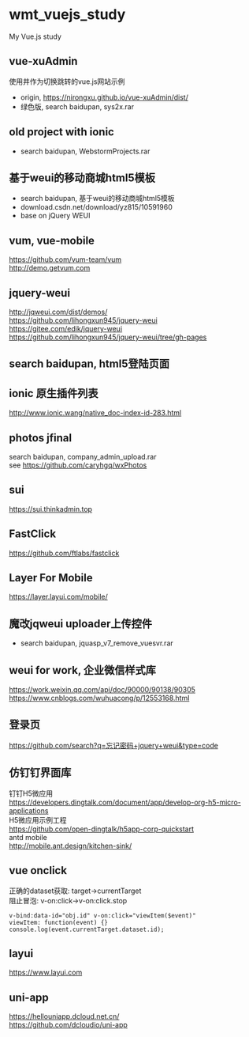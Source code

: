 # wmt_vuejs_study
My Vue.js study

## vue-xuAdmin  
使用井作为切换跳转的vue.js网站示例    
* origin, https://nirongxu.github.io/vue-xuAdmin/dist/  
* 绿色版, search baidupan, sys2x.rar  

## old project with ionic    
* search baidupan, WebstormProjects.rar  

## 基于weui的移动商城html5模板  
* search baidupan, 基于weui的移动商城html5模板  
* download.csdn.net/download/yz815/10591960  
* base on jQuery WEUI    

## vum, vue-mobile     
https://github.com/vum-team/vum  
http://demo.getvum.com  

## jquery-weui  
http://jqweui.com/dist/demos/  
https://github.com/lihongxun945/jquery-weui  
https://gitee.com/edik/jquery-weui  
https://github.com/lihongxun945/jquery-weui/tree/gh-pages  

## search baidupan, html5登陆页面  

## ionic 原生插件列表    
http://www.ionic.wang/native_doc-index-id-283.html  

## photos jfinal  
search baidupan, company_admin_upload.rar  
see https://github.com/caryhgq/wxPhotos  

## sui  
https://sui.thinkadmin.top  

## FastClick  
https://github.com/ftlabs/fastclick  

## Layer For Mobile  
https://layer.layui.com/mobile/  

## 魔改jqweui uploader上传控件  
* search baidupan, jquasp_v7_remove_vuesvr.rar  

## weui for work, 企业微信样式库    
https://work.weixin.qq.com/api/doc/90000/90138/90305  
https://www.cnblogs.com/wuhuacong/p/12553168.html  

## 登录页  
https://github.com/search?q=忘记密码+jquery+weui&type=code  

## 仿钉钉界面库  
钉钉H5微应用  
https://developers.dingtalk.com/document/app/develop-org-h5-micro-applications  
H5微应用示例工程  
https://github.com/open-dingtalk/h5app-corp-quickstart  
antd mobile  
http://mobile.ant.design/kitchen-sink/  

## vue onclick  
正确的dataset获取: target->currentTarget  
阻止冒泡: v-on:click->v-on:click.stop  
```
v-bind:data-id="obj.id" v-on:click="viewItem($event)"  
viewItem: function(event) {}  
console.log(event.currentTarget.dataset.id);  
```

## layui  
https://www.layui.com  

## uni-app  
https://hellouniapp.dcloud.net.cn/  
https://github.com/dcloudio/uni-app  
